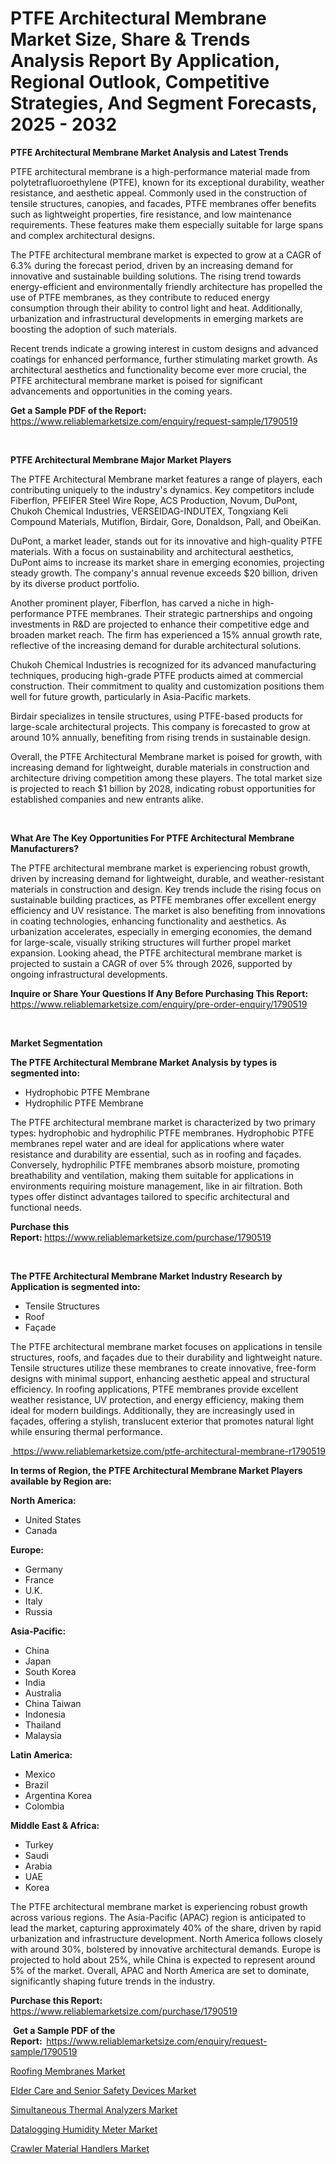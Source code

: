 <p><h1>PTFE Architectural Membrane Market Size, Share & Trends Analysis Report By Application, Regional Outlook, Competitive Strategies, And Segment Forecasts, 2025 - 2032</h1></p><p><strong>PTFE Architectural Membrane Market Analysis and Latest Trends</strong></p>
<p><p>PTFE architectural membrane is a high-performance material made from polytetrafluoroethylene (PTFE), known for its exceptional durability, weather resistance, and aesthetic appeal. Commonly used in the construction of tensile structures, canopies, and facades, PTFE membranes offer benefits such as lightweight properties, fire resistance, and low maintenance requirements. These features make them especially suitable for large spans and complex architectural designs.</p><p>The PTFE architectural membrane market is expected to grow at a CAGR of 6.3% during the forecast period, driven by an increasing demand for innovative and sustainable building solutions. The rising trend towards energy-efficient and environmentally friendly architecture has propelled the use of PTFE membranes, as they contribute to reduced energy consumption through their ability to control light and heat. Additionally, urbanization and infrastructural developments in emerging markets are boosting the adoption of such materials. </p><p>Recent trends indicate a growing interest in custom designs and advanced coatings for enhanced performance, further stimulating market growth. As architectural aesthetics and functionality become ever more crucial, the PTFE architectural membrane market is poised for significant advancements and opportunities in the coming years.</p></p>
<p><strong>Get a Sample PDF of the Report:&nbsp;</strong> <a href="https://www.reliablemarketsize.com/enquiry/request-sample/1790519?utm_campaign=3447&utm_medium=2&utm_source=Github&utm_content=ia&utm_term=01042025&utm_id=ptfe-architectural-membrane">https://www.reliablemarketsize.com/enquiry/request-sample/1790519</a></p>
<p>&nbsp;</p>
<p><strong>PTFE Architectural Membrane Major Market Players</strong></p>
<p><p>The PTFE Architectural Membrane market features a range of players, each contributing uniquely to the industry's dynamics. Key competitors include Fiberflon, PFEIFER Steel Wire Rope, ACS Production, Novum, DuPont, Chukoh Chemical Industries, VERSEIDAG-INDUTEX, Tongxiang Keli Compound Materials, Mutiflon, Birdair, Gore, Donaldson, Pall, and ObeiKan.</p><p>DuPont, a market leader, stands out for its innovative and high-quality PTFE materials. With a focus on sustainability and architectural aesthetics, DuPont aims to increase its market share in emerging economies, projecting steady growth. The company's annual revenue exceeds $20 billion, driven by its diverse product portfolio.</p><p>Another prominent player, Fiberflon, has carved a niche in high-performance PTFE membranes. Their strategic partnerships and ongoing investments in R&D are projected to enhance their competitive edge and broaden market reach. The firm has experienced a 15% annual growth rate, reflective of the increasing demand for durable architectural solutions.</p><p>Chukoh Chemical Industries is recognized for its advanced manufacturing techniques, producing high-grade PTFE products aimed at commercial construction. Their commitment to quality and customization positions them well for future growth, particularly in Asia-Pacific markets.</p><p>Birdair specializes in tensile structures, using PTFE-based products for large-scale architectural projects. This company is forecasted to grow at around 10% annually, benefiting from rising trends in sustainable design. </p><p>Overall, the PTFE Architectural Membrane market is poised for growth, with increasing demand for lightweight, durable materials in construction and architecture driving competition among these players. The total market size is projected to reach $1 billion by 2028, indicating robust opportunities for established companies and new entrants alike.</p></p>
<p>&nbsp;</p>
<p><strong>What Are The Key Opportunities For PTFE Architectural Membrane Manufacturers?</strong></p>
<p><p>The PTFE architectural membrane market is experiencing robust growth, driven by increasing demand for lightweight, durable, and weather-resistant materials in construction and design. Key trends include the rising focus on sustainable building practices, as PTFE membranes offer excellent energy efficiency and UV resistance. The market is also benefiting from innovations in coating technologies, enhancing functionality and aesthetics. As urbanization accelerates, especially in emerging economies, the demand for large-scale, visually striking structures will further propel market expansion. Looking ahead, the PTFE architectural membrane market is projected to sustain a CAGR of over 5% through 2026, supported by ongoing infrastructural developments.</p></p>
<p><strong>Inquire or Share Your Questions If Any Before Purchasing This Report:</strong> <a href="https://www.reliablemarketsize.com/enquiry/pre-order-enquiry/1790519?utm_campaign=3447&utm_medium=2&utm_source=Github&utm_content=ia&utm_term=01042025&utm_id=ptfe-architectural-membrane">https://www.reliablemarketsize.com/enquiry/pre-order-enquiry/1790519</a></p>
<p>&nbsp;</p>
<p><strong>Market Segmentation</strong></p>
<p><strong>The PTFE Architectural Membrane Market Analysis by types is segmented into:</strong></p>
<p><ul><li>Hydrophobic PTFE Membrane</li><li>Hydrophilic PTFE Membrane</li></ul></p>
<p><p>The PTFE architectural membrane market is characterized by two primary types: hydrophobic and hydrophilic PTFE membranes. Hydrophobic PTFE membranes repel water and are ideal for applications where water resistance and durability are essential, such as in roofing and façades. Conversely, hydrophilic PTFE membranes absorb moisture, promoting breathability and ventilation, making them suitable for applications in environments requiring moisture management, like in air filtration. Both types offer distinct advantages tailored to specific architectural and functional needs.</p></p>
<p><strong>Purchase this Report:&nbsp;</strong><a href="https://www.reliablemarketsize.com/purchase/1790519?utm_campaign=3447&utm_medium=2&utm_source=Github&utm_content=ia&utm_term=01042025&utm_id=ptfe-architectural-membrane">https://www.reliablemarketsize.com/purchase/1790519</a></p>
<p>&nbsp;</p>
<p><strong>The PTFE Architectural Membrane Market Industry Research by Application is segmented into:</strong></p>
<p><ul><li>Tensile Structures</li><li>Roof</li><li>Façade</li></ul></p>
<p><p>The PTFE architectural membrane market focuses on applications in tensile structures, roofs, and façades due to their durability and lightweight nature. Tensile structures utilize these membranes to create innovative, free-form designs with minimal support, enhancing aesthetic appeal and structural efficiency. In roofing applications, PTFE membranes provide excellent weather resistance, UV protection, and energy efficiency, making them ideal for modern buildings. Additionally, they are increasingly used in façades, offering a stylish, translucent exterior that promotes natural light while ensuring thermal performance.</p></p>
<p><a href="https://www.reliablemarketsize.com/ptfe-architectural-membrane-r1790519?utm_campaign=3447&utm_medium=2&utm_source=Github&utm_content=ia&utm_term=01042025&utm_id=ptfe-architectural-membrane">&nbsp;https://www.reliablemarketsize.com/ptfe-architectural-membrane-r1790519</a></p>
<p><strong>In terms of Region, the PTFE Architectural Membrane Market Players available by Region are:</strong></p>
<p>
    <p> <strong> North America: </strong>
        <ul>
            <li>United States</li>
            <li>Canada</li>
        </ul>
        </p> 
    <p> <strong> Europe: </strong>
        <ul>
            <li>Germany</li>
            <li>France</li>
            <li>U.K.</li>
            <li>Italy</li>
            <li>Russia</li>
        </ul>
        </p> 
    <p> <strong> Asia-Pacific: </strong>
        <ul>
            <li>China</li>
            <li>Japan</li>
            <li>South Korea</li>
            <li>India</li>
            <li>Australia</li>
            <li>China Taiwan</li>
            <li>Indonesia</li>
            <li>Thailand</li>
            <li>Malaysia</li>
        </ul>
        </p> 
    <p> <strong> Latin America: </strong>
        <ul>
            <li>Mexico</li>
            <li>Brazil</li>
            <li>Argentina Korea</li>
            <li>Colombia</li>
        </ul>
        </p> 
    <p> <strong> Middle East & Africa: </strong>
        <ul>
            <li>Turkey</li>
            <li>Saudi</li>
            <li>Arabia</li>
            <li>UAE</li>
            <li>Korea</li>
        </ul>
    </p>
    </p>
<p><p>The PTFE architectural membrane market is experiencing robust growth across various regions. The Asia-Pacific (APAC) region is anticipated to lead the market, capturing approximately 40% of the share, driven by rapid urbanization and infrastructure development. North America follows closely with around 30%, bolstered by innovative architectural demands. Europe is projected to hold about 25%, while China is expected to represent around 5% of the market. Overall, APAC and North America are set to dominate, significantly shaping future trends in the industry.</p></p>
<p><strong>Purchase this Report: </strong><a href="https://www.reliablemarketsize.com/purchase/1790519?utm_campaign=3447&utm_medium=2&utm_source=Github&utm_content=ia&utm_term=01042025&utm_id=ptfe-architectural-membrane">https://www.reliablemarketsize.com/purchase/1790519</a></p>
<p>&nbsp;<strong>Get a Sample PDF of the Report:&nbsp;&nbsp;</strong><a href="https://www.reliablemarketsize.com/enquiry/request-sample/1790519?utm_campaign=3447&utm_medium=2&utm_source=Github&utm_content=ia&utm_term=01042025&utm_id=ptfe-architectural-membrane">https://www.reliablemarketsize.com/enquiry/request-sample/1790519</a></p>
<p><strong></strong></p>
<p><p><a href="https://github.com/naomaroaoonv/Market-Research-Report-List-1/blob/main/roofing-membranes-market.md?utm_campaign=3447&utm_medium=2&utm_source=Github&utm_content=ia&utm_term=01042025&utm_id=ptfe-architectural-membrane">Roofing Membranes Market</a></p><p><a href="https://www.linkedin.com/pulse/elder-care-senior-safety-devices-market-study-strategies-8vuje?utm_campaign=3447&utm_medium=2&utm_source=Github&utm_content=ia&utm_term=01042025&utm_id=ptfe-architectural-membrane">Elder Care and Senior Safety Devices Market</a></p><p><a href="https://www.linkedin.com/pulse/revenue-market-growth-projections-simultaneous-thermal-analyzers-proxe?utm_campaign=3447&utm_medium=2&utm_source=Github&utm_content=ia&utm_term=01042025&utm_id=ptfe-architectural-membrane">Simultaneous Thermal Analyzers Market</a></p><p><a href="https://www.linkedin.com/pulse/consistent-increase-datalogging-humidity-meter-market-forecasted-ey4ce?utm_campaign=3447&utm_medium=2&utm_source=Github&utm_content=ia&utm_term=01042025&utm_id=ptfe-architectural-membrane">Datalogging Humidity Meter Market</a></p><p><a href="https://www.linkedin.com/pulse/crawler-material-handlers-market-outlook-projected-81-cagr-from-m6wze?utm_campaign=3447&utm_medium=2&utm_source=Github&utm_content=ia&utm_term=01042025&utm_id=ptfe-architectural-membrane">Crawler Material Handlers Market</a></p></p>